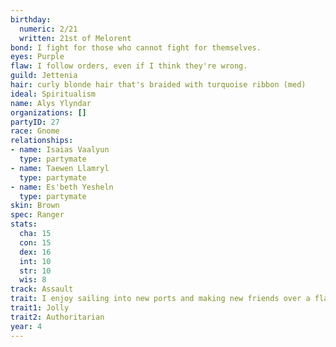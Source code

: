 ```yaml
---
birthday:
  numeric: 2/21
  written: 21st of Melorent
bond: I fight for those who cannot fight for themselves.
eyes: Purple
flaw: I follow orders, even if I think they're wrong.
guild: Jettenia
hair: curly blonde hair that's braided with turquoise ribbon (med)
ideal: Spiritualism
name: Alys Ylyndar
organizations: []
partyID: 27
race: Gnome
relationships:
- name: Isaias Vaalyun
  type: partymate
- name: Taewen Llamryl
  type: partymate
- name: Es'beth Yesheln
  type: partymate
skin: Brown
spec: Ranger
stats:
  cha: 15
  con: 15
  dex: 16
  int: 10
  str: 10
  wis: 8
track: Assault
trait: I enjoy sailing into new ports and making new friends over a flagon of ale.
trait1: Jolly
trait2: Authoritarian
year: 4
---
```

